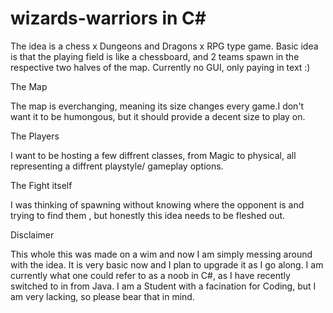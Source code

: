 # wizards-warriors in C#
The idea is a chess x Dungeons and Dragons x RPG type game.
Basic idea is that the playing field is like a chessboard, and 2 teams spawn in the respective two halves of the map. Currently no GUI, only paying in text :)

The Map

The map is everchanging, meaning its size changes every game.I don't want it to be humongous, but it should provide a decent size to play on.

The Players

I want to be hosting a few diffrent classes, from Magic to physical, all representing a diffrent playstyle/ gameplay options.

The Fight itself

I was thinking of spawning without knowing where the opponent is and trying to find them , but honestly this idea needs to be fleshed out. 


Disclaimer

This whole this was made on a wim and now I am simply messing around with the idea. It is very basic now and I plan to upgrade it as I go along. I am currently
what one could refer to as a noob in C#, as I have recently switched to in from Java. I am a Student with a facination for Coding, but I am very lacking, so 
please bear that in mind.
